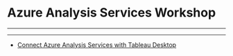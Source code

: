 # Azure Analysis Services Workshop

***



***
* [Connect Azure Analysis Services with Tableau Desktop](https://github.com/subhransusahoo/Azure-Analysis-Services-Workshop/blob/master/docs/Connect%20Azure%20Analysis%20Services%20with%20Tableau%20Desktop.md)
